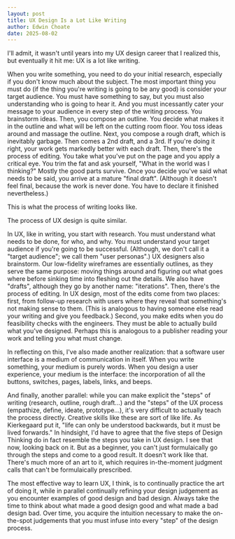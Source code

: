 ```yaml
---
layout: post
title: UX Design Is a Lot Like Writing
author: Edwin Choate
date: 2025-08-02
---
```


I'll admit, it wasn't until years into my UX design career that I realized this, but eventually it hit me: UX is a lot like writing. 

When you write something, you need to do your initial research, especially if you don't know much about the subject. The most important thing you must do (if the thing you're writing is going to be any good) is consider your target audience. You must have something to say, but you must also understanding who is going to hear it. And you must incessantly cater your message to your audience in every step of the writing process. You brainstorm ideas. Then, you compose an outline. You decide what makes it in the outline and what will be left on the cutting room floor. You toss ideas around and massage the outline. Next, you compose a rough draft, which is inevitably garbage. Then comes a 2nd draft, and a 3rd. If you're doing it right, your work gets markedly better with each draft. Then, there's the process of editing. You take what you've put on the page and you apply a critical eye. You trim the fat and ask yourself, "What in the world was I thinking?" Mostly the good parts survive. Once you decide you've said what needs to be said, you arrive at a mature "final draft". (Although it doesn't feel final, because the work is never done. You have to declare it finished nevertheless.)

This is what the process of writing looks like. 

The process of UX design is quite similar.

In UX, like in writing, you start with research. You must understand what needs to be done, for who, and why. You must understand your target audience if you're going to be successful. (Although, we don't call it a "target audience"; we call them "user personas".) UX designers also brainstorm. Our low-fidelity wireframes are essentially outlines, as they serve the same purpose: moving things around and figuring out what goes where before sinking time into fleshing out the details. We also have "drafts", although they go by another name: "iterations". Then, there's the process of editing. In UX design, most of the edits come from two places: first, from follow-up research with users where they reveal that something's not making sense to them. (This is analogous to having someone else read your writing and give you feedback.) Second, you make edits when you do feasibility checks with the engineers. They must be able to actually build what you've designed. Perhaps this is analogous to a publisher reading your work and telling you what must change.

In reflecting on this, I've also made another realization: that a software user interface is a medium of communication in itself. When you write something, your medium is purely words. When you design a user experience, your medium is the interface: the incorporation of all the buttons, switches, pages, labels, links, and beeps.

And finally, another parallel: while you can make explicit the "steps" of writing (research, outline, rough draft...) and the "steps" of the UX process (empathize, define, ideate, prototype...), it's very difficult to actually teach the process directly. Creative skills like these are sort of like life. As Kierkegaard put it, "life can only be understood backwards, but it must be lived forwards." In hindsight, I'd have to agree that the five steps of Design Thinking do in fact resemble the steps you take in UX design. I see that now, looking back on it. But as a beginner, you can't just formulaically go through the steps and come to a good result. It doesn't work like that. There's much more of an art to it, which requires in-the-moment judgment calls that can't be formulaically prescribed. 

The most effective way to learn UX, I think, is to continually practice the art of doing it, while in parallel continually refining your design judgement as you encounter examples of good design and bad design. Always take the time to think about what made a good design good and what made a bad design bad. Over time, you acquire the intuition necessary to make the on-the-spot judgements that you must infuse into every "step" of the design process.